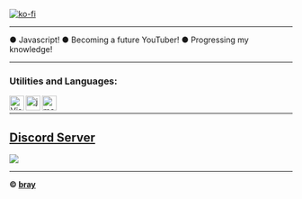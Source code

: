 [![ko-fi](https://ko-fi.com/img/githubbutton_sm.svg)](https://ko-fi.com/Q5Q4758ZJ)

***

● Javascript!
● Becoming a future YouTuber!
● Progressing my knowledge!

***


### Utilities and Languages:

<img align="left" alt="Visual Studio Code" width="26px" src="https://i.imgur.com/LwSdAlE.png" />
<img align="left" alt="js" width="26px" src="https://i.imgur.com/3u1wzwE.png" />
<img align="left" alt="mongodb" width="26px" src="https://imgur.com/xN5cFRr.png" />

  
<br/>
  
***

## [Discord Server](https://discord.gg/ECkMBXWAJj)
<a href="https://discord.gg/ECkMBXWAJj"><img src="https://discord.com/api/guilds/922254410346807298/widget.png?style=banner2"></a>

***




**© [bray](https://github.com/CutieBray)**
